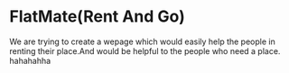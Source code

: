 # FlatMate(Rent And Go)
We are trying to create a wepage which would easily help the people in renting their place.And would be helpful to the people who need a place.
hahahahha
